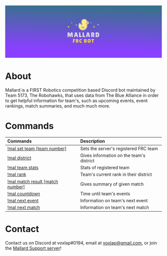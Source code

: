 <p align="center"><a href="https://discordapp.com/api/oauth2/authorize?client_id=419157772421300235&permissions=384000&scope=bot" target="_blank"><img src="https://raw.githubusercontent.com/Team5173/Mallard-Discord/master/Site/Mallard.png" alt="logo" title="Click to invite!"/></a></p>

# About
Mallard is a FIRST Robotics competition based Discord bot maintained by Team 5173, The Robohawks, that uses data from The Blue Alliance in order to get helpful information for team's, such as upcoming events, event rankings, match summaries, and much much more.
# Commands

|**Commands**                | **Description**|                                                      
:---|:---
[!mal set team [team number]](https://raw.githubusercontent.com/Team5173/Mallard-Discord/master/Site/setteam.png)|Sets the server's registered FRC team
[!mal district](https://raw.githubusercontent.com/Team5173/Mallard-Discord/master/Site/district.png)|Gives information on the team's district
[!mal team stats](https://raw.githubusercontent.com/Team5173/Mallard-Discord/master/Site/teamstats.png) |Stats of registered team
[!mal rank](https://raw.githubusercontent.com/Team5173/Mallard-Discord/master/Site/rank.png)|Team's current rank in their district
[!mal match result [match number]](https://raw.githubusercontent.com/Team5173/Mallard-Discord/master/Site/matchresult.png)|Gives summary of given match       
[!mal countdown](https://raw.githubusercontent.com/Team5173/Mallard-Discord/Site/countdown.png) |Time until team's events
[!mal next event](https://raw.githubusercontent.com/Team5173/Mallard-Discord/master/Site/nextevent.png) |Information on team's next event
[!mal next match](https://raw.githubusercontent.com/Team5173/Mallard-Discord/master/Site/nextmatch.png) |Information on team's next match

# Contact
Contact us on Discord at voxlap#0194, email at voxlap@gmail.com, or join the [Mallard Support server](https://discord.gg/hgqmWPY)!
